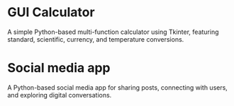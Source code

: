 # GUI Calculator
A simple Python-based multi-function calculator using Tkinter, featuring standard, scientific, currency, and temperature conversions.
# Social media app
A Python-based social media app for sharing posts, connecting with users, and exploring digital conversations.


